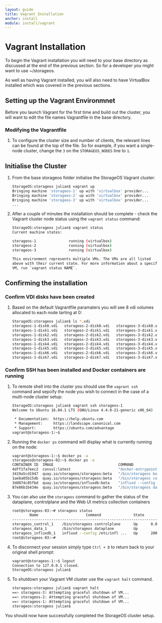 ```yaml
---
layout: guide
title: Vagrant Installation
anchor: install
module: install/vagrant
---
```


# Vagrant Installation

To begin the Vagrant installation you will need to your base directory as discussed at the end of the previous section.  So for a developer you might want to use ~/storageos.

As well as having Vagrant installed, you will also need to have VirtualBox installed which was covered in the previous sections.

## Setting up the Vagrant Environmnet

Before you launch Vagrant for the first time and build out the cluster, you will want to edit the file names Vagrantfile in the base directory.

### Modifying the Vagrantfile

1.  To configure the cluster size and number of clients, the relevant lines can be found at the top of the file.  So for example, if you want a single-node cluster, change the `3` on the `STORAGEOS_NODES` line to `1`.

## Initialise the Cluster

1.  From the base storageos folder initialise the StorageOS Vagrant cluster:

    ```bash
    StorageOS:storageos julian$ vagrant up
    Bringing machine 'storageos-1' up with 'virtualbox' provider...
    Bringing machine 'storageos-2' up with 'virtualbox' provider...
    Bringing machine 'storageos-3' up with 'virtualbox' provider...
    ...
    ```
2.  After a couple of minutes the installation should be complete - check the Vagrant cluster node status using the `vagrant status` command:

    ```bash
    StorageOS:storageos julian$ vagrant status
    Current machine states:

    storageos-1               running (virtualbox)
    storageos-2               running (virtualbox)
    storageos-3               running (virtualbox)

    This environment represents multiple VMs. The VMs are all listed
    above with their current state. For more information about a specific
    VM, run `vagrant status NAME`.
    ```

## Confirming the installation

### Confirm VDI disks have been created

1.  Based on the default Vagrantfile paramaters you will see 8 vdi volumes allocated to each node tarting at 0:

    ```bash
    StorageOS:storageos julian$ ls *.vdi
    storageos-1-disk0.vdi	storageos-2-disk0.vdi	storageos-3-disk0.vdi
    storageos-1-disk1.vdi	storageos-2-disk1.vdi	storageos-3-disk1.vdi
    storageos-1-disk2.vdi	storageos-2-disk2.vdi	storageos-3-disk2.vdi
    storageos-1-disk3.vdi	storageos-2-disk3.vdi	storageos-3-disk3.vdi
    storageos-1-disk4.vdi	storageos-2-disk4.vdi	storageos-3-disk4.vdi
    storageos-1-disk5.vdi	storageos-2-disk5.vdi	storageos-3-disk5.vdi
    storageos-1-disk6.vdi	storageos-2-disk6.vdi	storageos-3-disk6.vdi
    storageos-1-disk7.vdi	storageos-2-disk7.vdi	storageos-3-disk7.vdi
    ```

### Confirm SSH has been installed and Docker containers are running

1.  To remote shell into the cluster you should use the `vagrant ssh` command and sepcify the node you wish to connect in the case of a multi-node cluster setup:

    ```bash
    StorageOS:storageos julian$ vagrant ssh storageos-1
    Welcome to Ubuntu 16.04.1 LTS (GNU/Linux 4.4.0-21-generic x86_64)

     * Documentation:  https://help.ubuntu.com
     * Management:     https://landscape.canonical.com
     * Support:        https://ubuntu.com/advantage
    vagrant@storageos-1:~$
    ```

2.  Running the `docker ps` command will display what is currently running on the node:

    ```bash
    vagrant@storageos-1:~$ docker ps -a
    storageos@storageos-02:~$ docker ps -a
    CONTAINER ID  IMAGE                              COMMAND                  CREATED        STATUS                  PORTS                                                                                                           NAMES
    4dff1fa7eec2  consul:latest                      "docker-entrypoint.sh"   4 minutes ago  Up 3 minutes                                                                                                                            consul
    3419a5cd1947  quay.io/storageos/storageos:beta   "/bin/storageos boots"   12 days ago    Exited (0) 12 days ago                                                                                                                  storageos_cli_run_1
    1ae8a05b15db  quay.io/storageos/storageos:beta   "/bin/storageos contr"   12 days ago    Up 3 minutes            0.0.0.0:4222->4222/tcp, 0.0.0.0:8000->8000/tcp, 0.0.0.0:8222->8222/tcp, 0.0.0.0:80->8000/tcp                    storageos_control_1
    3dd074c85fbd  quay.io/storageos/influxdb:beta    "influxd --config /et"   12 days ago    Up 3 minutes            2003/tcp, 4242/tcp, 8083/tcp, 8088/tcp, 25826/tcp, 8086/udp, 0.0.0.0:8086->8086/tcp, 0.0.0.0:25826->25826/udp   storageos_influxdb_1
    87e86b1b434e  quay.io/storageos/storageos:beta   "/bin/storageos datap"   12 days ago    Up 4 minutes                                                                                                                            storageos_data_1
    ```

3.  You can also use the `storageos` command to gather the status of the dataplane, controlplane and the Web UI metrics collection containers

    ```bash
    root@storageos-03:~# storageos status
            Name                      Command               State                                                       Ports
    -----------------------------------------------------------------------------------------------------------------------------------------------------------------------------
    storageos_control_1    /bin/storageos controlplane      Up      0.0.0.0:4222->4222/tcp, 0.0.0.0:80->8000/tcp, 0.0.0.0:8222->8222/tcp
    storageos_data_1       /bin/storageos dataplane         Up
    storageos_influxdb_1   influxd --config /etc/infl ...   Up      2003/tcp, 25826/tcp, 0.0.0.0:25826->25826/udp, 4242/tcp, 8083/tcp, 0.0.0.0:8086->8086/tcp, 8086/udp, 8088/tcp
    root@storageos-03:~#
    ```

4.  To disconnect your session simply type `Ctrl + D` to return back to your original shell prompt:

    ```bash
    vagrant@storageos-1:~$ logout
    Connection to 127.0.0.1 closed.
    StorageOS:storageos julian$
    ```

5.  To shutdown your Vagrant VM cluster use the `vagrant halt` command.

    ```bash
    storageos:storageos julian$ vagrant halt
    ==> storageos-3: Attempting graceful shutdown of VM...
    ==> storageos-2: Attempting graceful shutdown of VM...
    ==> storageos-1: Attempting graceful shutdown of VM...
    storageos:storageos julian$
    ```


You should now have successfully completed the StorageOS cluster setup.
